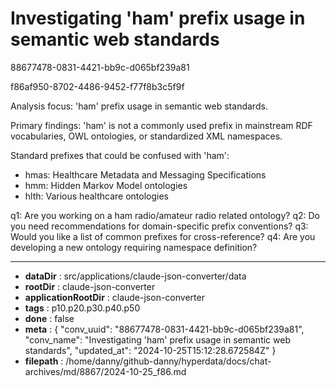 # Investigating 'ham' prefix usage in semantic web standards

88677478-0831-4421-bb9c-d065bf239a81

f86af950-8702-4486-9452-f77f8b3c5f9f

 Analysis focus: 'ham' prefix usage in semantic web standards.

Primary findings: 'ham' is not a commonly used prefix in mainstream RDF vocabularies, OWL ontologies, or standardized XML namespaces.

Standard prefixes that could be confused with 'ham':
- hmas: Healthcare Metadata and Messaging Specifications
- hmm: Hidden Markov Model ontologies
- hlth: Various healthcare ontologies

q1: Are you working on a ham radio/amateur radio related ontology?
q2: Do you need recommendations for domain-specific prefix conventions?
q3: Would you like a list of common prefixes for cross-reference?
q4: Are you developing a new ontology requiring namespace definition?

---

* **dataDir** : src/applications/claude-json-converter/data
* **rootDir** : claude-json-converter
* **applicationRootDir** : claude-json-converter
* **tags** : p10.p20.p30.p40.p50
* **done** : false
* **meta** : {
  "conv_uuid": "88677478-0831-4421-bb9c-d065bf239a81",
  "conv_name": "Investigating 'ham' prefix usage in semantic web standards",
  "updated_at": "2024-10-25T15:12:28.672584Z"
}
* **filepath** : /home/danny/github-danny/hyperdata/docs/chat-archives/md/8867/2024-10-25_f86.md